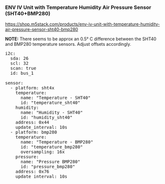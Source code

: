 ### ENV IV Unit with Temperature Humidity Air Pressure Sensor (SHT40+BMP280)

https://shop.m5stack.com/products/env-iv-unit-with-temperature-humidity-air-pressure-sensor-sht40-bmp280

<b>NOTE:</b> There seems to be approx an 0.5° C difference between the SHT40 and BMP280 temperature sensors. Adjust offsets accordingly.

<pre>
i2c:
  sda: 26
  scl: 32
  scan: true
  id: bus_1

sensor:
  - platform: sht4x
    temperature:
      name: "Temperature - SHT40"
      id: "temperature_sht40"
    humidity:
      name: "Humidity - SHT40"
      id: "humidity_sht40"
    address: 0x44
    update_interval: 10s
  - platform: bmp280
    temperature:
      name: "Temperature - BMP280"
      id: "temperature_bmp280"
      oversampling: 16x
    pressure:
      name: "Pressure BMP280"
      id: "pressure_bmp280"
    address: 0x76
    update_interval: 10s
</pre>
